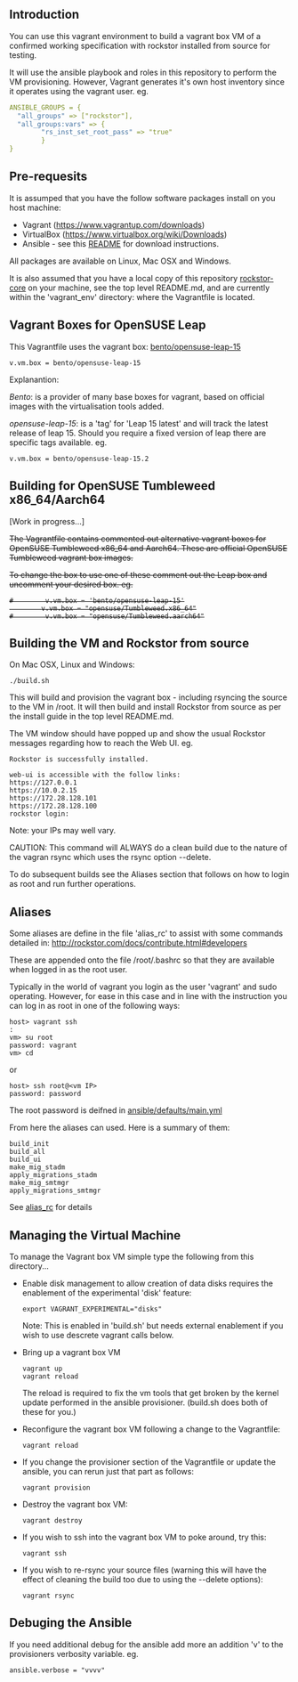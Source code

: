 Introduction
------------
You can use this vagrant environment to build a vagrant box VM of a confirmed working 
specification with rockstor installed from source for testing.

It will use the ansible playbook and roles in this repository to perform the VM provisioning. However,
Vagrant generates it's own host inventory since it operates using the vagrant user. eg.

```yaml
ANSIBLE_GROUPS = {
  "all_groups" => ["rockstor"],
  "all_groups:vars" => {
        "rs_inst_set_root_pass" => "true"
        }
}
```

Pre-requesits
-------------
It is assumped that you have the follow software packages install on you host machine:
- Vagrant (https://www.vagrantup.com/downloads)
- VirtualBox (https://www.virtualbox.org/wiki/Downloads)
- Ansible - see this [README](../ansible/README.md) for download instructions.

All packages are available on Linux, Mac OSX and Windows.

It is also assumed that you have a local copy of this repository [rockstor-core](https://github.com/rockstor/rockstor-core) 
on your machine, see the top level README.md, and are currently within the 'vagrant_env' directory: where the 
Vagrantfile is located.

Vagrant Boxes for OpenSUSE Leap
-------------------------------

This Vagrantfile uses the vagrant box: [bento/opensuse-leap-15](https://app.vagrantup.com/bento/boxes/opensuse-leap-15) 

```
v.vm.box = bento/opensuse-leap-15 
```

Explanantion:

*Bento*: is a provider of many base boxes for vagrant, based on official images with the virtualisation tools added.  

*opensuse-leap-15*: is a 'tag' for 'Leap 15 latest' and will track the latest release of leap 15. Should you require 
a fixed version of leap there are specific tags available. eg. 

```
v.vm.box = bento/opensuse-leap-15.2 
```

Building for OpenSUSE Tumbleweed x86_64/Aarch64
-----------------------------------------------

[Work in progress...]

<s>
The Vagrantfile contains commented out alternative vagrant boxes for OpenSUSE Tumbleweed x86_64 and Aarch64.
These are official OpenSUSE Tumbleweed vagrant box images.

To change the box to use one of these comment out the Leap box and uncomment your desired box. eg.

```
#        v.vm.box = 'bento/opensuse-leap-15'
        v.vm.box = "opensuse/Tumbleweed.x86_64"
#        v.vm.box = "opensuse/Tumbleweed.aarch64"
```
</s>

Building the VM and Rockstor from source
----------------------------------------
On Mac OSX, Linux and Windows:

```shell script
./build.sh
```

This will build and provision the vagrant box - including rsyncing the source to the VM in /root. 
It will then build and install Rockstor from source as per the install guide in the top level README.md.

The VM window should have popped up and show the usual Rockstor messages regarding how to reach the Web UI. eg.

```
Rockstor is successfully installed.

web-ui is accessible with the follow links:
https://127.0.0.1
https://10.0.2.15
https://172.28.128.101
https://172.28.128.100
rockstor login:
```  

Note: your IPs may well vary.

CAUTION: This command will ALWAYS do a clean build due to the nature of the vagran rsync which uses the rsync 
option --delete.

To do subsequent builds see the Aliases section that follows on how to login as root and run further operations.

Aliases
-------

Some aliases are define in the file 'alias_rc' to assist with some commands detailed in: 
http://rockstor.com/docs/contribute.html#developers

These are appended onto the file /root/.bashrc so that they are available 
when logged in as the root user. 

Typically in the world of vagrant you login as the user 'vagrant' and sudo operating. However, for ease in this case
and in line with the instruction you can log in as root in one of the following ways:

```
host> vagrant ssh
:
vm> su root
password: vagrant
vm> cd
```

or

```
host> ssh root@<vm IP>
password: password
```
The root password is deifned in [ansible/defaults/main.yml](../ansible/defaults/main.yml)

From here the aliases can used. Here is a summary of them:

```
build_init
build_all
build_ui
make_mig_stadm
apply_migrations_stadm
make_mig_smtmgr
apply_migrations_smtmgr
```
See [alias_rc](./alias_rc) for details

Managing the Virtual Machine
----------------------------
To manage the Vagrant box VM simple type the following from this directory...

- Enable disk management to allow creation of data disks requires the enablement 
of the experimental 'disk' feature:
    ```
    export VAGRANT_EXPERIMENTAL="disks"
    ```
  Note: This is enabled in 'build.sh' but needs external enablement if you wish to use descrete vagrant calls below.

- Bring up a vagrant box VM
    ```shell script
    vagrant up
    vagrant reload 
    ```
    The reload is required to fix the vm tools that get broken by the kernel update performed in 
    the ansible provisioner. (build.sh does both of these for you.)

- Reconfigure the vagrant box VM following a change to the Vagrantfile:
    ```shell script
    vagrant reload
    ```

- If you change the provisioner section of the Vagrantfile or update the ansible, you can rerun just that part as follows:
    ```shell script
    vagrant provision
    ```

- Destroy the vagrant box VM:
    ```shell script
    vagrant destroy
    ```

- If you wish to ssh into the vagrant box VM to poke around, try this:
    ```shell script
    vagrant ssh
    ```

- If you wish to re-rsync your source files (warning this will have the effect of cleaning the build too due 
to using the --delete options):
    ```
    vagrant rsync
    ```
  
Debuging the Ansible
--------------------

If you need additional debug for the ansible add more an addition 'v' to the provisioners 
verbosity variable. eg.
```
ansible.verbose = "vvvv"
```